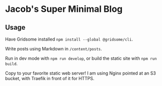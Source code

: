 # Jacob's Super Minimal Blog

## Usage

Have Gridsome installed `npm install --global @gridsome/cli`.

Write posts using Markdown in `/content/posts`.

Run in dev mode with `npm run develop`, or build the static site with `npm run build`.

Copy to your favorite static web server! I am using Nginx pointed at an S3 bucket, with Traefik in front of it for HTTPS.
